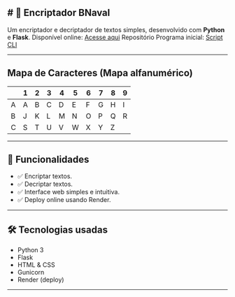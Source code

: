 ## # 🔐 Encriptador BNaval

Um encriptador e decriptador de textos simples, desenvolvido com **Python** e **Flask**.
Disponível online: [Acesse aqui](https://bnavalcrypto.onrender.com/)
Repositório Programa inicial: [Script CLI](https://github.com/jandersonhp/ProjetoBNaval/)

---

## Mapa de Caracteres (Mapa alfanumérico)

|   | 1 | 2 | 3 | 4 | 5 | 6 | 7 | 8 | 9 |
|---|---|---|---|---|---|---|---|---|---|
| A | A | B | C | D | E | F | G | H | I |
| B | J | K | L | M | N | O | P | Q | R |
| C | S | T | U | V | W | X | Y | Z |   |

---

## 🚀 Funcionalidades

- ✅ Encriptar textos.
- ✅ Decriptar textos.
- ✅ Interface web simples e intuitiva.
- ✅ Deploy online usando Render.

---

## 🛠️ Tecnologias usadas

- Python 3
- Flask
- HTML & CSS
- Gunicorn
- Render (deploy)

---